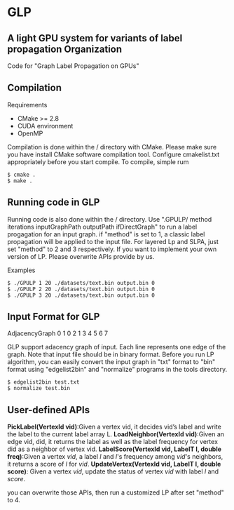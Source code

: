 # GLP
A light GPU system for variants of label propagation
Organization
--------

Code for "Graph Label Propagation on GPUs"

Compilation
--------

Requirements

* CMake &gt;= 2.8
* CUDA environment
* OpenMP

Compilation is done within the / directory with CMake. 
Please make sure you have install CMake software compilation tool.
Configure cmakelist.txt appropriately before you start compile. 
To compile, simple rum

```
$ cmake .
$ make .
```

Running code in GLP
--------
Running code is also done within the / directory. 
Use ".GPULP/ method iterations inputGraphPath outputPath ifDirectGraph" to run a label progagation for an input graph.
if "method" is set to 1, a classic label propagation will be applied to the input file. 
For layered Lp and SLPA, just set "method" to 2 and 3 respectively. If you want to implement your own version of LP.
Please overwrite APIs provide by us.

Examples
```
$ ./GPULP 1 20 ./datasets/text.bin output.bin 0
$ ./GPULP 2 20 ./datasets/text.bin output.bin 0
$ ./GPULP 3 20 ./datasets/text.bin output.bin 0
```
Input Format for GLP
--------

AdjacencyGraph
0 1
0 2
1 3
4 5
6 7

GLP support adacency graph of input. 
Each line represents one edge of the graph.
Note that input file should be in binary format.
Before you run LP algorithm, 
you can easily convert the input graph in "txt" format to "bin" format using "edgelist2bin" and "normalize" programs in the tools directory.

```
$ edgelist2bin test.txt
$ normalize test.bin
```

User-defined APIs
--------
**PickLabel(VertexId vid)**:Given a vertex vid, it decides vid’s label and write the label to the current label array L.
**LoadNeighbor(VertexId vid)**:Given an edge vid, did, it returns the label as well as the label frequency for vertex did as a neighbor of vertex vid.
**LabelScore(VertexId vid, LabelT l, double freq)**:Given a vertex $vid$, a label $l$ and  $l$'s frequency among $vid$'s neighbors, it returns a score of $l$ for $vid$.
**UpdateVertex(VertexId vid, LabelT l, double score)**: Given a vertex $vid$, update the status of vertex $vid$ with label $l$ and $score$. 

you can overwrite those APIs, then run a customized LP after set "method" to 4.

